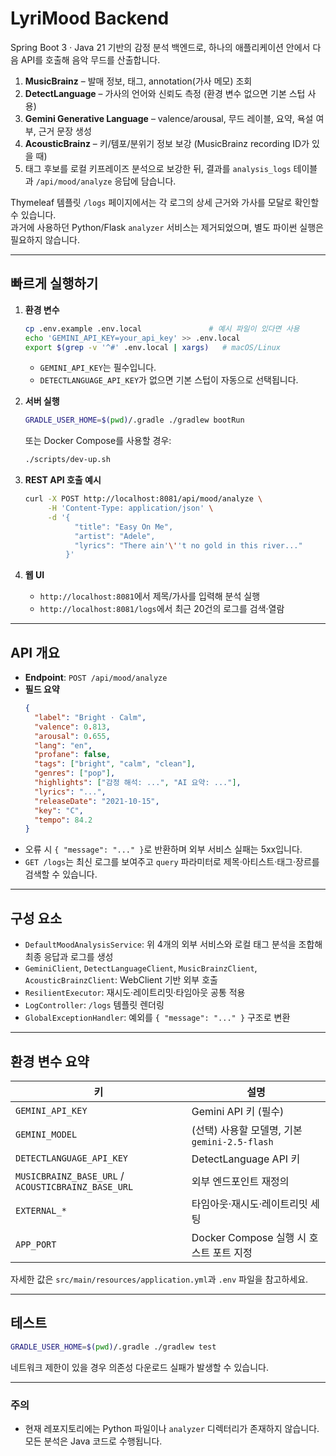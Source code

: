 # LyriMood Backend

Spring Boot 3 · Java 21 기반의 감정 분석 백엔드로, 하나의 애플리케이션 안에서 다음 API를 호출해 음악 무드를 산출합니다.

1. **MusicBrainz** – 발매 정보, 태그, annotation(가사 메모) 조회  
2. **DetectLanguage** – 가사의 언어와 신뢰도 측정 (환경 변수 없으면 기본 스텁 사용)  
3. **Gemini Generative Language** – valence/arousal, 무드 레이블, 요약, 욕설 여부, 근거 문장 생성  
4. **AcousticBrainz** – 키/템포/분위기 정보 보강 (MusicBrainz recording ID가 있을 때)  
5. 태그 후보를 로컬 키프레이즈 분석으로 보강한 뒤, 결과를 `analysis_logs` 테이블과 `/api/mood/analyze` 응답에 담습니다.

Thymeleaf 템플릿 `/logs` 페이지에서는 각 로그의 상세 근거와 가사를 모달로 확인할 수 있습니다.  
과거에 사용하던 Python/Flask `analyzer` 서비스는 제거되었으며, 별도 파이썬 실행은 필요하지 않습니다.

---

## 빠르게 실행하기

1. **환경 변수**
   ```bash
   cp .env.example .env.local               # 예시 파일이 있다면 사용
   echo 'GEMINI_API_KEY=your_api_key' >> .env.local
   export $(grep -v '^#' .env.local | xargs)   # macOS/Linux
   ```
   - `GEMINI_API_KEY`는 필수입니다.
   - `DETECTLANGUAGE_API_KEY`가 없으면 기본 스텁이 자동으로 선택됩니다.

2. **서버 실행**
   ```bash
   GRADLE_USER_HOME=$(pwd)/.gradle ./gradlew bootRun
   ```
   또는 Docker Compose를 사용할 경우:
   ```bash
   ./scripts/dev-up.sh
   ```

3. **REST API 호출 예시**
   ```bash
   curl -X POST http://localhost:8081/api/mood/analyze \
        -H 'Content-Type: application/json' \
        -d '{
              "title": "Easy On Me",
              "artist": "Adele",
              "lyrics": "There ain'\''t no gold in this river..."
            }'
   ```

4. **웹 UI**
   - `http://localhost:8081`에서 제목/가사를 입력해 분석 실행
   - `http://localhost:8081/logs`에서 최근 20건의 로그를 검색·열람

---

## API 개요

- **Endpoint**: `POST /api/mood/analyze`  
- **필드 요약**
  ```json
  {
    "label": "Bright · Calm",
    "valence": 0.813,
    "arousal": 0.655,
    "lang": "en",
    "profane": false,
    "tags": ["bright", "calm", "clean"],
    "genres": ["pop"],
    "highlights": ["감정 해석: ...", "AI 요약: ..."],
    "lyrics": "...",
    "releaseDate": "2021-10-15",
    "key": "C",
    "tempo": 84.2
  }
  ```
- 오류 시 `{ "message": "..." }`로 반환하며 외부 서비스 실패는 5xx입니다.
- `GET /logs`는 최신 로그를 보여주고 `query` 파라미터로 제목·아티스트·태그·장르를 검색할 수 있습니다.

---

## 구성 요소

- `DefaultMoodAnalysisService`: 위 4개의 외부 서비스와 로컬 태그 분석을 조합해 최종 응답과 로그를 생성
- `GeminiClient`, `DetectLanguageClient`, `MusicBrainzClient`, `AcousticBrainzClient`: WebClient 기반 외부 호출
- `ResilientExecutor`: 재시도·레이트리밋·타임아웃 공통 적용
- `LogController`: `/logs` 템플릿 렌더링
- `GlobalExceptionHandler`: 예외를 `{ "message": "..." }` 구조로 변환

---

## 환경 변수 요약

| 키 | 설명                                  |
| --- |-------------------------------------|
| `GEMINI_API_KEY` | Gemini API 키 (필수)                   |
| `GEMINI_MODEL` | (선택) 사용할 모델명, 기본 `gemini-2.5-flash` |
| `DETECTLANGUAGE_API_KEY` | DetectLanguage API 키                |
| `MUSICBRAINZ_BASE_URL` / `ACOUSTICBRAINZ_BASE_URL` | 외부 엔드포인트 재정의                        |
| `EXTERNAL_*` | 타임아웃·재시도·레이트리밋 세팅                   |
| `APP_PORT` | Docker Compose 실행 시 호스트 포트 지정       |

자세한 값은 `src/main/resources/application.yml`과 `.env` 파일을 참고하세요.

---

## 테스트

```bash
GRADLE_USER_HOME=$(pwd)/.gradle ./gradlew test
```

네트워크 제한이 있을 경우 의존성 다운로드 실패가 발생할 수 있습니다.

---

### 주의
- 현재 레포지토리에는 Python 파일이나 `analyzer` 디렉터리가 존재하지 않습니다. 모든 분석은 Java 코드로 수행됩니다.

